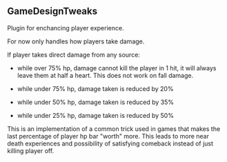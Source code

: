 ## GameDesignTweaks

Plugin for enchancing player experience.

For now only handles how players take damage.

If player takes direct damage from any source:

- while over 75% hp, damage cannot kill the player in 1 hit, it will always leave them at half a heart. This does not work on fall damage.

- while under 75% hp, damage taken is reduced by 20%

- while under 50% hp, damage taken is reduced by 35%

- while under 25% hp, damage taken is reduced by 50%

This is an implementation of a common trick used in games that makes the last percentage of player hp bar "worth" more. This leads to more near death experiences and possibility of satisfying comeback instead of just killing player off.